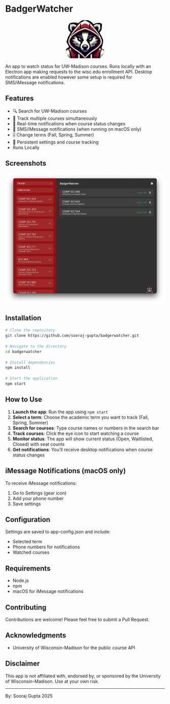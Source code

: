 # BadgerWatcher

<p align="center">
  <img src="badgerwatcher.png" width="120" height="120" alt="BadgerWatcher Logo">
</p>

An app to watch status for UW-Madison courses. Runs locally with an Electron app making requests to the wisc.edu enrollment API. Desktop notifications are enabled however some setup is required for SMS/iMessage notifications.

## Features

- 🔍 Search for UW-Madison courses 
- 👀 Track multiple courses simultaneously
- 🔔 Real-time notifications when course status changes 
- 📱 SMS/iMessage notifications (when running on macOS only)
- 🎚️ Change terms (Fall, Spring, Summer)
- 💾 Persistent settings and course tracking
- Runs Locally

## Screenshots

![BadgerWatcher Screenshot](screenshot.png)

## Installation

```bash
# Clone the repository
git clone https://github.com/sooraj-gupta/badgerwatcher.git

# Navigate to the directory
cd badgerwatcher

# Install dependencies
npm install

# Start the application
npm start
```

## How to Use

1. **Launch the app**: Run the app using `npm start`
2. **Select a term**: Choose the academic term you want to track (Fall, Spring, Summer)
3. **Search for courses**: Type course names or numbers in the search bar
4. **Track courses**: Click the eye icon to start watching a course
5. **Monitor status**: The app will show current status (Open, Waitlisted, Closed) with seat counts
6. **Get notifications**: You'll receive desktop notifications when course status changes

## iMessage Notifications (macOS only)

To receive iMessage notifications:
1. Go to Settings (gear icon)
2. Add your phone number
3. Save settings

## Configuration

Settings are saved to app-config.json and include:
- Selected term
- Phone numbers for notifications
- Watched courses

## Requirements

- Node.js
- npm
- macOS for iMessage notifications

## Contributing

Contributions are welcome! Please feel free to submit a Pull Request.

## Acknowledgments

- University of Wisconsin-Madison for the public course API

## Disclaimer

This app is not affiliated with, endorsed by, or sponsored by the University of Wisconsin-Madison. Use at your own risk.

---

By: Sooraj Gupta 2025